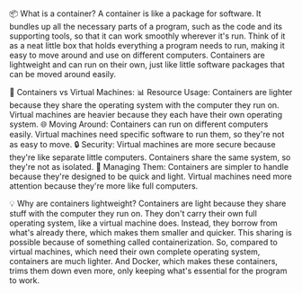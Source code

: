 📦 What is a container?
A container is like a package for software. It bundles up all the necessary parts of a program, such as the code and its supporting tools, so that it can work smoothly wherever it's run.
Think of it as a neat little box that holds everything a program needs to run, making it easy to move around and use on different computers. Containers are lightweight and can run on their own,
just like little software packages that can be moved around easily.

🔄 Containers vs Virtual Machines:
📊 Resource Usage: Containers are lighter because they share the operating system with the computer they run on. Virtual machines are heavier because they each have their own operating system.
🌐 Moving Around: Containers can run on different computers easily. Virtual machines need specific software to run them, so they're not as easy to move.
🔒 Security: Virtual machines are more secure because they're like separate little computers. Containers share the same system, so they're not as isolated.
🔧 Managing Them: Containers are simpler to handle because they're designed to be quick and light. Virtual machines need more attention because they're more like full computers.

💡 Why are containers lightweight?
Containers are light because they share stuff with the computer they run on. They don't carry their own full operating system, like a virtual machine does.
Instead, they borrow from what's already there, which makes them smaller and quicker. This sharing is possible because of something called containerization.
So, compared to virtual machines, which need their own complete operating system, containers are much lighter. And Docker, which makes these containers, trims them down even more, only keeping what's essential for the program to work.
